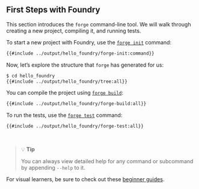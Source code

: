## First Steps with Foundry

This section introduces the `forge` command-line tool. We will walk through creating a new project, compiling it, and running tests.

To start a new project with Foundry, use the [`forge init`](../reference/forge/forge-init.md) command:

```sh
{{#include ../output/hello_foundry/forge-init:command}}
```

Now, let’s explore the structure that `forge` has generated for us:

```sh
$ cd hello_foundry
{{#include ../output/hello_foundry/tree:all}}
```

You can compile the project using [`forge build`](../reference/forge/forge-build.md):

```sh
{{#include ../output/hello_foundry/forge-build:all}}
```

To run the tests, use the [`forge test`](../reference/forge/forge-test.md) command:

```sh
{{#include ../output/hello_foundry/forge-test:all}}
```

<br>

> 💡 **Tip**
>
> You can always view detailed help for any command or subcommand by appending `--help` to it.

For visual learners, be sure to check out these [beginner guides](../guides/learn-foundry.md).
